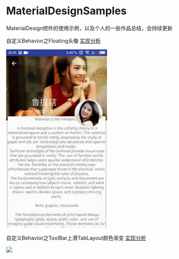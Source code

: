 # MaterialDesignSamples

MaterialDesign控件的使用示例，以及个人的一些作品总结，会持续更新


自定义Behavior之Floating头像 [实现分析](http://blog.csdn.net/lj402159806/article/details/55106366)

![](image/behavior1.gif)


自定义Behavior之ToolBar上滑TabLayout颜色渐变 [实现分析](http://blog.csdn.net/lj402159806/article/details/55212686)

![](image/behavior2.gif)
